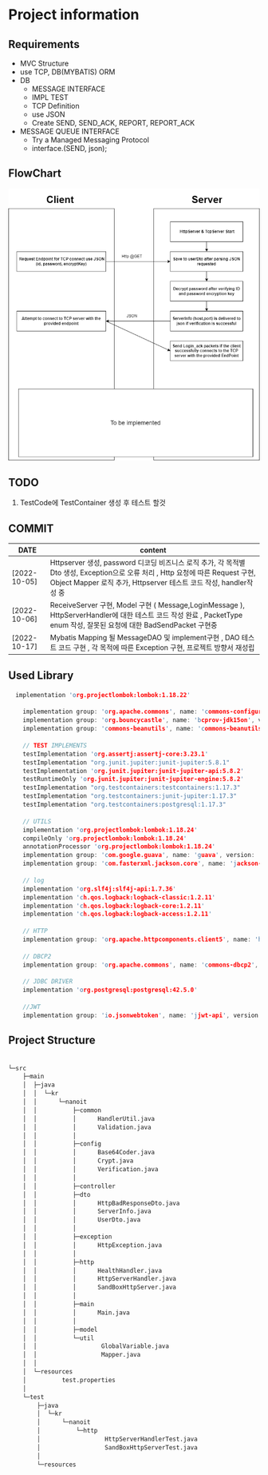 # Project information

## Requirements
- MVC Structure
- use TCP, DB(MYBATIS) ORM
- DB
    - MESSAGE INTERFACE
    - IMPL TEST
    - TCP Definition
    - use JSON
    - Create SEND, SEND_ACK, REPORT, REPORT_ACK
- MESSAGE QUEUE INTERFACE
    - Try a Managed Messaging Protocol
    - interface.(SEND, json);

## FlowChart
<img src="./Flow-chart.png">

## TODO 
1. TestCode에 TestContainer 생성 후 테스트 할것 


## COMMIT
| DATE         | content                                                                                                                                                  |
|--------------|----------------------------------------------------------------------------------------------------------------------------------------------------------|
| [2022-10-05] | Httpserver 생성, password 디코딩 비즈니스 로직 추가, 각 목적별 Dto 생성, Exception으로 오류 처리 , Http 요청에 따른 Request 구현, Object Mapper 로직 추가, Httpserver 테스트 코드 작성, handler작성 중 |
| [2022-10-06] | ReceiveServer 구현, Model 구현 ( Message,LoginMessage ), HttpServerHandler에 대한 테스트 코드 작성 완료 , PacketType enum 작성, 잘못된 요청에 대한 BadSendPacket 구현중               |                                                                                                     |
| [2022-10-17] | Mybatis Mapping 될 MessageDAO 및 implement구현 , DAO 테스트 코드 구현 , 각 목적에 따른 Exception 구현, 프로젝트 방향서 재성립                                                         |                                                                                                     |

## Used Library
```c
  implementation 'org.projectlombok:lombok:1.18.22'

    implementation group: 'org.apache.commons', name: 'commons-configuration2', version: '2.0'
    implementation group: 'org.bouncycastle', name: 'bcprov-jdk15on', version: '1.68'
    implementation group: 'commons-beanutils', name: 'commons-beanutils', version: '1.9.3'

    // TEST IMPLEMENTS
    testImplementation 'org.assertj:assertj-core:3.23.1'
    testImplementation "org.junit.jupiter:junit-jupiter:5.8.1"
    testImplementation 'org.junit.jupiter:junit-jupiter-api:5.8.2'
    testRuntimeOnly 'org.junit.jupiter:junit-jupiter-engine:5.8.2'
    testImplementation "org.testcontainers:testcontainers:1.17.3"
    testImplementation "org.testcontainers:junit-jupiter:1.17.3"
    testImplementation "org.testcontainers:postgresql:1.17.3"

    // UTILS
    implementation 'org.projectlombok:lombok:1.18.24'
    compileOnly 'org.projectlombok:lombok:1.18.24'
    annotationProcessor 'org.projectlombok:lombok:1.18.24'
    implementation group: 'com.google.guava', name: 'guava', version: '31.1-jre'
    implementation group: 'com.fasterxml.jackson.core', name: 'jackson-databind', version: '2.13.4'

    // log
    implementation 'org.slf4j:slf4j-api:1.7.36'
    implementation 'ch.qos.logback:logback-classic:1.2.11'
    implementation 'ch.qos.logback:logback-core:1.2.11'
    implementation 'ch.qos.logback:logback-access:1.2.11'

    // HTTP
    implementation group: 'org.apache.httpcomponents.client5', name: 'httpclient5', version: '5.1.3'

    // DBCP2
    implementation group: 'org.apache.commons', name: 'commons-dbcp2', version: '2.9.0'

    // JDBC DRIVER
    implementation 'org.postgresql:postgresql:42.5.0'

    //JWT
    implementation group: 'io.jsonwebtoken', name: 'jjwt-api', version: '0.11.5'
````
## Project Structure

```bash

└─src
    ├─main
    │  ├─java
    │  │  └─kr
    │  │      └─nanoit
    │  │          ├─common
    │  │          │      HandlerUtil.java
    │  │          │      Validation.java
    │  │          │
    │  │          ├─config
    │  │          │      Base64Coder.java
    │  │          │      Crypt.java
    │  │          │      Verification.java
    │  │          │
    │  │          ├─controller
    │  │          ├─dto
    │  │          │      HttpBadResponseDto.java
    │  │          │      ServerInfo.java
    │  │          │      UserDto.java
    │  │          │
    │  │          ├─exception
    │  │          │      HttpException.java
    │  │          │
    │  │          ├─http
    │  │          │      HealthHandler.java
    │  │          │      HttpServerHandler.java
    │  │          │      SandBoxHttpServer.java
    │  │          │
    │  │          ├─main
    │  │          │      Main.java
    │  │          │
    │  │          ├─model
    │  │          └─util
    │  │                  GlobalVariable.java
    │  │                  Mapper.java
    │  │
    │  └─resources
    │          test.properties
    │
    └─test
        ├─java
        │  └─kr
        │      └─nanoit
        │          └─http
        │                  HttpServerHandlerTest.java
        │                  SandBoxHttpServerTest.java
        │
        └─resources

```
